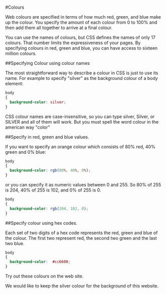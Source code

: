 #Colours

Web colours are specified in terms of how much red, green, and blue make up the colour. You specify the amount of each colour from 0 to 100% and then add them all together to arrive at a final colour.

You can use the names of colours, but CSS defines the names of only 17 colours. That number limits the expressiveness of your pages. By specifying colours in red, green and blue, you can have access to sixteen million colours.

##Specifying Colour using colour names

The most straightforward way to describe a colour in CSS is just to use its name. For example to specify "silver" as the background colour of a body element:

~~~css
body
{
  background-color: silver;
}
~~~

CSS colour names are case-insensitive, so you can type silver, Silver, or SILVER and all of them will work. But you must spell the word colour in the american way "color"


##Specify in red, green and blue values.

If you want to specify an orange colour which consists of 80% red, 40% green and 0% blue:

~~~css
body
{
  background-color: rgb(80%, 40%, 0%);
}
~~~

or you can specify it as numeric values between 0 and 255. So 80% of 255 is 204, 40% of 255 is 102, and 0% of 255 is 0.

~~~css
body
{
  background-color: rgb(204, 102, 0);
}
~~~

##Specify colour using hex codes.

Each set of two digits of a hex code represents the red, green and blue of the colour. The first two represent red, the second two green and the last two blue.

~~~css
body
{
  background-color:  #cc6600;
}
~~~

Try out these colours on the web site. 

We would like to keep the silver colour for the background of this website.